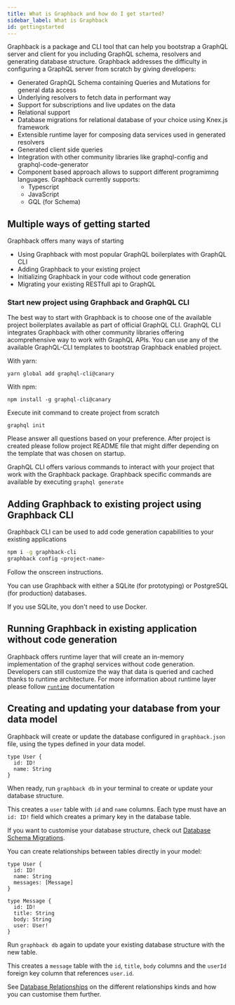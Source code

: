 ```yaml
---
title: What is Graphback and how do I get started?
sidebar_label: What is Graphback
id: gettingstarted
---
```


Graphback is a package and CLI tool that can help you bootstrap a GraphQL server and client for you including GraphQL schema, resolvers and generating database structure. Graphback addresses the difficulty in configuring a GraphQL server from scratch by giving developers:

- Generated GraphQL Schema containing Queries and Mutations for general data access
- Underlying resolvers to fetch data in performant way
- Support for subscriptions and live updates on the data
- Relational support
- Database migrations for relational database of your choice using Knex.js framework
- Extensible runtime layer for composing data services used in generated resolvers
- Generated client side queries 
- Integration with other community libraries like graphql-config and graphql-code-generator
- Component based approach allows to support different programimng languages.
Graphback currently supports:
    - Typescript
    - JavaScript
    - GQL (for Schema)

## Multiple ways of getting started

Graphback offers many ways of starting

- Using Graphback with most popular GraphQL boilerplates with GraphQL CLI
- Adding Graphback to your existing project
- Initializing Graphback in your code without code generation
- Migrating your existing RESTfull api to GraphQL 

### Start new project using Graphback and GraphQL CLI

The best way to start with Graphback is to choose one of the available project boilerplates 
available as part of official GraphQL CLI. 
GraphQL CLI integrates Graphback with other community libraries offering acomprehensive way to work with GraphQL APIs.
You can use any of the available GraphQL-CLI templates to bootstrap Graphback enabled project. 

With yarn:
```
yarn global add graphql-cli@canary
```

With npm:
```
npm install -g graphql-cli@canary
```

Execute init command to create project from scratch

```
graphql init
```

Please answer all questions based on your preference.
After project is created please follow project README file that might differ depending on
the template that was chosen on startup.

GraphQL CLI offers various commands to interact with your project that work with the Graphback package.
Graphback specific commands are available by executing `graphql generate` 
 
## Adding Graphback to existing project using Graphback CLI

Graphback CLI can be used to add code generation capabilities to your existing applications

```bash
npm i -g graphback-cli
graphback config <project-name>
```
Follow the onscreen instructions.

You can use Graphback with either a SQLite (for prototyping) or PostgreSQL (for production) databases.

If you use SQLite, you don't need to use Docker.

## Running Graphback in existing application without code generation

Graphback offers runtime layer that will create an in-memory implementation of the graphql services without code generation.
Developers can still customize the way that data is queried and cached thanks to runtime architecture.
For more information about runtime layer please follow [`runtime`](/docs/runtime) documentation

## Creating and updating your database from your data model

Graphback will create or update the database configured in `graphback.json` file, using the types defined in your data model.

```gql
type User {
  id: ID!
  name: String
}
```

When ready, run `graphback db` in your terminal to create or update your database structure.

This creates a `user` table with `id` and `name` columns. Each type must have an `id: ID!` field which creates a primary key in the database table.

If you want to customise your database structure, check out [Database Schema Migrations](./database-schema-migrations#defining-your-data-model).

You can create relationships between tables directly in your model:

```gql
type User {
  id: ID!
  name: String
  messages: [Message]
}

type Message {
  id: ID!
  title: String
  body: String
  user: User!
}
```

Run `graphback db` again to update your existing database structure with the new table.

This creates a `message` table with the `id`, `title`, `body` columns and the `userId` foreign key column that references `user.id`.

See [Database Relationships](./relationships) on the different relationships kinds and how you can customise them further.

